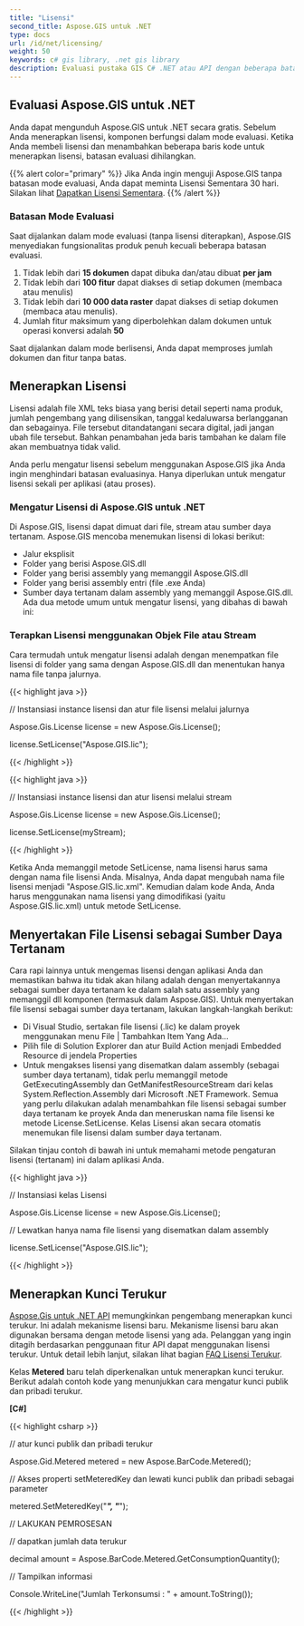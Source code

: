 ```yaml
---
title: "Lisensi"
second_title: Aspose.GIS untuk .NET
type: docs
url: /id/net/licensing/
weight: 50
keywords: c# gis library, .net gis library
description: Evaluasi pustaka GIS C# .NET atau API dengan beberapa batasan. Terapkan Lisensi menggunakan Objek File atau Stream atau sebagai Sumber Daya Tertanam.
---
```


## **Evaluasi Aspose.GIS untuk .NET**
Anda dapat mengunduh Aspose.GIS untuk .NET secara gratis. Sebelum Anda menerapkan lisensi, komponen berfungsi dalam mode evaluasi. Ketika Anda membeli lisensi dan menambahkan beberapa baris kode untuk menerapkan lisensi, batasan evaluasi dihilangkan.

{{% alert color="primary" %}} Jika Anda ingin menguji Aspose.GIS tanpa batasan mode evaluasi, Anda dapat meminta Lisensi Sementara 30 hari. Silakan lihat [Dapatkan Lisensi Sementara](https://purchase.aspose.com/temporary-license). {{% /alert %}} 
### **Batasan Mode Evaluasi**
Saat dijalankan dalam mode evaluasi (tanpa lisensi diterapkan), Aspose.GIS menyediakan fungsionalitas produk penuh kecuali beberapa batasan evaluasi.

1. Tidak lebih dari **15 dokumen** dapat dibuka dan/atau dibuat **per jam**
2. Tidak lebih dari **100 fitur** dapat diakses di setiap dokumen (membaca atau menulis)
3. Tidak lebih dari **10 000 data raster** dapat diakses di setiap dokumen (membaca atau menulis).
4. Jumlah fitur maksimum yang diperbolehkan dalam dokumen untuk operasi konversi adalah **50**

Saat dijalankan dalam mode berlisensi, Anda dapat memproses jumlah dokumen dan fitur tanpa batas.
## **Menerapkan Lisensi**
Lisensi adalah file XML teks biasa yang berisi detail seperti nama produk, jumlah pengembang yang dilisensikan, tanggal kedaluwarsa berlangganan dan sebagainya. File tersebut ditandatangani secara digital, jadi jangan ubah file tersebut. Bahkan penambahan jeda baris tambahan ke dalam file akan membuatnya tidak valid.

Anda perlu mengatur lisensi sebelum menggunakan Aspose.GIS jika Anda ingin menghindari batasan evaluasinya. Hanya diperlukan untuk mengatur lisensi sekali per aplikasi (atau proses).
### **Mengatur Lisensi di Aspose.GIS untuk .NET**
Di Aspose.GIS, lisensi dapat dimuat dari file, stream atau sumber daya tertanam. Aspose.GIS mencoba menemukan lisensi di lokasi berikut:

- Jalur eksplisit
- Folder yang berisi Aspose.GIS.dll
- Folder yang berisi assembly yang memanggil Aspose.GIS.dll
- Folder yang berisi assembly entri (file .exe Anda)
- Sumber daya tertanam dalam assembly yang memanggil Aspose.GIS.dll. Ada dua metode umum untuk mengatur lisensi, yang dibahas di bawah ini:
### **Terapkan Lisensi menggunakan Objek File atau Stream**
Cara termudah untuk mengatur lisensi adalah dengan menempatkan file lisensi di folder yang sama dengan Aspose.GIS.dll dan menentukan hanya nama file tanpa jalurnya.

{{< highlight java >}}

 // Instansiasi instance lisensi dan atur file lisensi melalui jalurnya

Aspose.Gis.License license = new Aspose.Gis.License();

license.SetLicense("Aspose.GIS.lic");

{{< /highlight >}}

{{< highlight java >}}

 // Instansiasi instance lisensi dan atur lisensi melalui stream

Aspose.Gis.License license = new Aspose.Gis.License();

license.SetLicense(myStream);

{{< /highlight >}}

Ketika Anda memanggil metode SetLicense, nama lisensi harus sama dengan nama file lisensi Anda. Misalnya, Anda dapat mengubah nama file lisensi menjadi "Aspose.GIS.lic.xml". Kemudian dalam kode Anda, Anda harus menggunakan nama lisensi yang dimodifikasi (yaitu Aspose.GIS.lic.xml) untuk metode SetLicense.

## **Menyertakan File Lisensi sebagai Sumber Daya Tertanam**
Cara rapi lainnya untuk mengemas lisensi dengan aplikasi Anda dan memastikan bahwa itu tidak akan hilang adalah dengan menyertakannya sebagai sumber daya tertanam ke dalam salah satu assembly yang memanggil dll komponen (termasuk dalam Aspose.GIS). Untuk menyertakan file lisensi sebagai sumber daya tertanam, lakukan langkah-langkah berikut:

- Di Visual Studio, sertakan file lisensi (.lic) ke dalam proyek menggunakan menu File | Tambahkan Item Yang Ada...
- Pilih file di Solution Explorer dan atur Build Action menjadi Embedded Resource di jendela Properties
- Untuk mengakses lisensi yang disematkan dalam assembly (sebagai sumber daya tertanam), tidak perlu memanggil metode GetExecutingAssembly dan GetManifestResourceStream dari kelas System.Reflection.Assembly dari Microsoft .NET Framework. Semua yang perlu dilakukan adalah menambahkan file lisensi sebagai sumber daya tertanam ke proyek Anda dan meneruskan nama file lisensi ke metode License.SetLicense. Kelas Lisensi akan secara otomatis menemukan file lisensi dalam sumber daya tertanam.

Silakan tinjau contoh di bawah ini untuk memahami metode pengaturan lisensi (tertanam) ini dalam aplikasi Anda.

{{< highlight java >}}

 // Instansiasi kelas Lisensi

Aspose.Gis.License license = new Aspose.Gis.License();

// Lewatkan hanya nama file lisensi yang disematkan dalam assembly

license.SetLicense("Aspose.GIS.lic");

{{< /highlight >}}

## **Menerapkan Kunci Terukur**
[Aspose.Gis untuk .NET API](/gis/net/) memungkinkan pengembang menerapkan kunci terukur. Ini adalah mekanisme lisensi baru. Mekanisme lisensi baru akan digunakan bersama dengan metode lisensi yang ada. Pelanggan yang ingin ditagih berdasarkan penggunaan fitur API dapat menggunakan lisensi terukur. Untuk detail lebih lanjut, silakan lihat bagian [FAQ Lisensi Terukur](https://purchase.aspose.com/faqs/licensing/metered).

Kelas **Metered** baru telah diperkenalkan untuk menerapkan kunci terukur. Berikut adalah contoh kode yang menunjukkan cara mengatur kunci publik dan pribadi terukur.

**[C#]**

{{< highlight csharp >}}

 // atur kunci publik dan pribadi terukur
 
Aspose.Gid.Metered metered = new Aspose.BarCode.Metered();
 
// Akses properti setMeteredKey dan lewati kunci publik dan pribadi sebagai parameter
 
metered.SetMeteredKey("*****", "*****");
 
// LAKUKAN PEMROSESAN
 
// dapatkan jumlah data terukur
 
decimal amount = Aspose.BarCode.Metered.GetConsumptionQuantity();
 
// Tampilkan informasi
 
Console.WriteLine("Jumlah Terkonsumsi : " + amount.ToString());

{{< /highlight >}}

